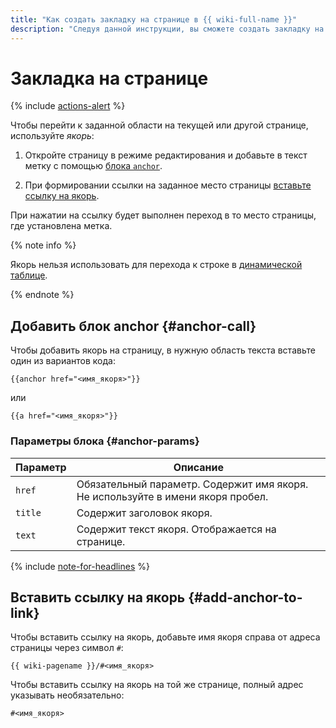 ```yaml
---
title: "Как создать закладку на странице в {{ wiki-full-name }}"
description: "Следуя данной инструкции, вы сможете создать закладку на странице." 
---
```


# Закладка на странице

{% include [actions-alert](../../_includes/wiki/actions-alert.md) %}

Чтобы перейти к заданной области на текущей или другой странице, используйте *якорь*:

1. Откройте страницу в режиме редактирования и добавьте в текст метку с помощью [блока `anchor`](#anchor-call). 

1. При формировании ссылки на заданное место страницы [вставьте cсылку на якорь](#add-anchor-to-link). 

При нажатии на ссылку будет выполнен переход в то место страницы, где установлена метка.

{% note info %}

Якорь нельзя использовать для перехода к строке в [динамической таблице](../create-grid.md).

{% endnote %}

## Добавить блок anchor {#anchor-call}

Чтобы добавить якорь на страницу, в нужную область текста вставьте один из вариантов кода:

```
{{anchor href="<имя_якоря>"}}
```
или 
```
{{a href="<имя_якоря>"}}
```

### Параметры блока {#anchor-params}

Параметр | Описание 
--- | --- 
`href` | Обязательный параметр. Содержит имя якоря. Не используйте в имени якоря пробел. 
`title` | Содержит заголовок якоря.
`text` | Содержит текст якоря. Отображается на странице.

{% include [note-for-headlines](../../_includes/wiki/note-for-headlines.md) %}

## Вставить ссылку на якорь {#add-anchor-to-link} 

Чтобы вставить ссылку на якорь, добавьте имя якоря справа от адреса страницы через символ `#`:

```
{{ wiki-pagename }}/#<имя_якоря>
```

Чтобы вставить ссылку на якорь на той же странице, полный адрес указывать необязательно:

```
#<имя_якоря>
```